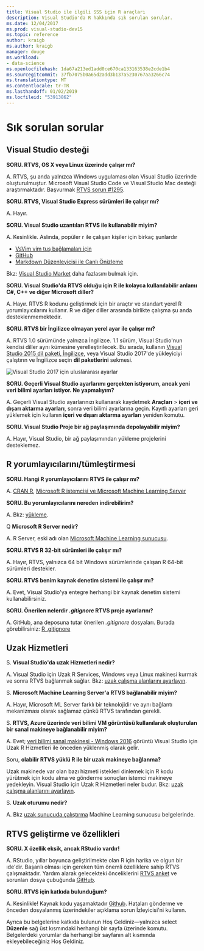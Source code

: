 ```yaml
---
title: Visual Studio ile ilgili SSS için R araçları
description: Visual Studio'da R hakkında sık sorulan sorular.
ms.date: 12/04/2017
ms.prod: visual-studio-dev15
ms.topic: reference
author: kraigb
ms.author: kraigb
manager: douge
ms.workload:
- data-science
ms.openlocfilehash: 1da67a213ed1add0ce670ca133163538e2cde1b4
ms.sourcegitcommit: 37fb7075b0a65d2add3b137a5230767aa3266c74
ms.translationtype: MT
ms.contentlocale: tr-TR
ms.lasthandoff: 01/02/2019
ms.locfileid: "53913862"
---
```

# <a name="frequently-asked-questions"></a>Sık sorulan sorular

## <a name="visual-studio-support"></a>Visual Studio desteği

**SORU. RTVS, OS X veya Linux üzerinde çalışır mı?**

A. RTVS, şu anda yalnızca Windows uygulaması olan Visual Studio üzerinde oluşturulmuştur. Microsoft Visual Studio Code ve Visual Studio Mac desteği araştırmaktadır. Başvurmak [RTVS sorun #1295](https://github.com/Microsoft/RTVS/issues/1295).

**SORU. RTVS, Visual Studio Express sürümleri ile çalışır mı?**

A. Hayır.

**SORU. Visual Studio uzantıları RTVS ile kullanabilir miyim?**

A. Kesinlikle. Aslında, popüler r ile çalışan kişiler için birkaç şunlardır

- [VsVim vim tuş bağlamaları için](https://marketplace.visualstudio.com/items?itemName=JaredParMSFT.VsVim)
- [GitHub](https://marketplace.visualstudio.com/items?itemName=GitHub.GitHubExtensionforVisualStudio)
- [Markdown Düzenleyicisi ile Canlı Önizleme](https://marketplace.visualstudio.com/items?itemName=MadsKristensen.MarkdownEditor)

Bkz: [Visual Studio Market](https://marketplace.visualstudio.com/) daha fazlasını bulmak için.

**SORU. Visual Studio'da RTVS olduğu için R ile kolayca kullanılabilir anlamı C#, C++ ve diğer Microsoft diller?**

A. Hayır. RTVS R kodunu geliştirmek için bir araçtır ve standart yerel R yorumlayıcılarını kullanır. R ve diğer diller arasında birlikte çalışma şu anda desteklenmemektedir.

**SORU. RTVS bir İngilizce olmayan yerel ayar ile çalışır mı?**

A. RTVS 1.0 sürümünde yalnızca İngilizce. 1.1 sürüm, Visual Studio'nun kendisi diller aynı kümesine yerelleştirilecek. Bu sırada, kullanın [Visual Studio 2015 dil paketi, İngilizce](https://www.microsoft.com/download/details.aspx?id=48157), veya Visual Studio 2017'de yükleyiciyi çalıştırın ve İngilizce seçin **dil paketlerini** sekmesi.

![Visual Studio 2017 için uluslararası ayarlar](media/FAQ-international-settings.png)

**SORU. Geçerli Visual Studio ayarlarımı gerçekten istiyorum, ancak yeni veri bilimi ayarları istiyor. Ne yapmalıyım?**

A. Geçerli Visual Studio ayarlarınızı kullanarak kaydetmek **Araçları** > **içeri ve dışarı aktarma ayarları**, sonra veri bilimi ayarlarına geçin. Kayıtlı ayarları geri yüklemek için kullanın **içeri ve dışarı aktarma ayarları** yeniden komutu.

**SORU. Visual Studio Proje bir ağ paylaşımında depolayabilir miyim?**

A. Hayır, Visual Studio, bir ağ paylaşımından yükleme projelerini desteklemez.

## <a name="r-interpretersintegration"></a>R yorumlayıcılarını/tümleştirmesi

**SORU. Hangi R yorumlayıcılarını RTVS ile çalışır mı?**

A. [CRAN R](https://cran.r-project.org/), [Microsoft R istemcisi ve Microsoft Machine Learning Server](/machine-learning-server/)

**SORU. Bu yorumlayıcılarını nereden indirebilirim?**

A. Bkz: [yükleme](installing-r-tools-for-visual-studio.md).

Q **Microsoft R Server nedir?**

A. R Server, eski adı olan [Microsoft Machine Learning sunucusu](/machine-learning-server/what-is-machine-learning-server).

**SORU. RTVS R 32-bit sürümleri ile çalışır mı?**

A. Hayır, RTVS, yalnızca 64 bit Windows sürümlerinde çalışan R 64-bit sürümleri destekler.

**SORU. RTVS benim kaynak denetim sistemi ile çalışır mı?**

A. Evet, Visual Studio'ya entegre herhangi bir kaynak denetim sistemi kullanabilirsiniz.

**SORU. Önerilen nelerdir *.gitignore* RTVS proje ayarlarını?**

A. GitHub, ana deposuna tutar önerilen *.gitignore* dosyaları. Burada görebilirsiniz: [R .gitignore](https://github.com/github/gitignore/blob/master/R.gitignore)

## <a name="remote-services"></a>Uzak Hizmetleri

S. **Visual Studio'da uzak Hizmetleri nedir?**

A. Visual Studio için Uzak R Services, Windows veya Linux makinesi kurmak ve sonra RTVS bağlanmak sağlar. Bkz: [uzak çalışma alanlarını ayarlayın](setting-up-remote-r-workspaces.md).

S. **Microsoft Machine Learning Server'a RTVS bağlanabilir miyim?**

A. Hayır, Microsoft ML Server farklı bir teknolojidir ve aynı bağlantı mekanizması olarak sağlamaz çünkü RTVS tarafından gerekli.

S. **RTVS, Azure üzerinde veri bilimi VM görüntüsü kullanılarak oluşturulan bir sanal makineye bağlanabilir miyim?**

A. Evet; [veri bilimi sanal makinesi - Windows 2016](https://azure.microsoft.com/services/virtual-machines/data-science-virtual-machines/) görüntü Visual Studio için Uzak R Hizmetleri ile önceden yüklenmiş olarak gelir.

Soru, **olabilir RTVS yüklü R ile bir uzak makineye bağlanma?**

Uzak makinede var olan bazı hizmeti istekleri dinlemek için R kodu yürütmek için kodu alma ve gönderme sonuçları istemci makineye yedekleyin. Visual Studio için Uzak R Hizmetleri neler budur. Bkz: [uzak çalışma alanlarını ayarlayın](setting-up-remote-r-workspaces.md).

S. **Uzak oturumu nedir?**

A. Bkz [uzak sunucuda çalıştırma](/machine-learning-server/r/how-to-execute-code-remotely) Machine Learning sunucusu belgelerinde.

## <a name="rtvs-development-and-features"></a>RTVS geliştirme ve özellikleri

**SORU. X özellik eksik, ancak RStudio vardır!**

A. RStudio, yıllar boyunca geliştirilmekte olan R için harika ve olgun bir ıde'dir. Başarılı olması için gereken tüm önemli özelliklere sahip RTVS çalışmaktadır. Yardım alarak gelecekteki önceliklerini [RTVS anket](https://www.surveymonkey.com/r/RTVS1) ve sorunları dosya çubuğunda [GitHub](https://github.com/Microsoft/RTVS/issues/).

**SORU. RTVS için katkıda bulunduğum?**

A. Kesinlikle! Kaynak kodu yaşamaktadır [Github](https://github.com/microsoft/RTVS). Hataları gönderme ve önceden dosyalanmış üzerindekiler açıklama sorun İzleyicisi'ni kullanın.

Ayrıca bu belgelerine katkıda bulunun Hoş Geldiniz&mdash;yalnızca select **Düzenle** sağ üst kısmındaki herhangi bir sayfa üzerinde komutu. Belgelerdeki yorumlar da herhangi bir sayfanın alt kısmında ekleyebileceğiniz Hoş Geldiniz.
